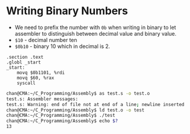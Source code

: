 # Writing Binary Numbers

- We need to prefix the number with `0b` when writing in binary to let assembler to distinguish between decimal value and binary value.
- `$10` - decimal number ten
- `$0b10` - binary 10 which in decimal is 2.

```assembly
.section .text
.globl _start
_start:
    movq $0b1101, %rdi
    movq $60, %rax
    syscall
```

```sh
chan@CMA:~/C_Programming/Assembly$ as test.s -o test.o
test.s: Assembler messages:
test.s: Warning: end of file not at end of a line; newline inserted
chan@CMA:~/C_Programming/Assembly$ ld test.o -o test
chan@CMA:~/C_Programming/Assembly$ ./test
chan@CMA:~/C_Programming/Assembly$ echo $?
13
```

